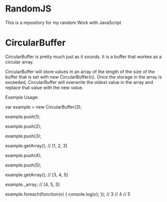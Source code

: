 RandomJS
========

This is a repository for my random Work with JavaScript


CircularBuffer
========

CircularBuffer is pretty much just as it sounds. It is a buffer that workes as a circular array.

CircularBuffer will store values in an array of the length of the size of the buffer that is set with new CircularBuffer(n). Once the storage in the array is exceeded, CircularBuffer will overwrite the oldest value in the array and replace that value with the new value. 

Example Usage:


var example = new CircularBuffer(3);

example.push(1);

example.push(2);

example.push(3);

example.getArray();   // [1, 2, 3]

example.push(4);

example.push(5);

example.getArray();   // [3, 4, 5]

example._array;       // [4, 5, 3]

example.foreach(function(v) { console.log(v); });
// 3
// 4
// 5
